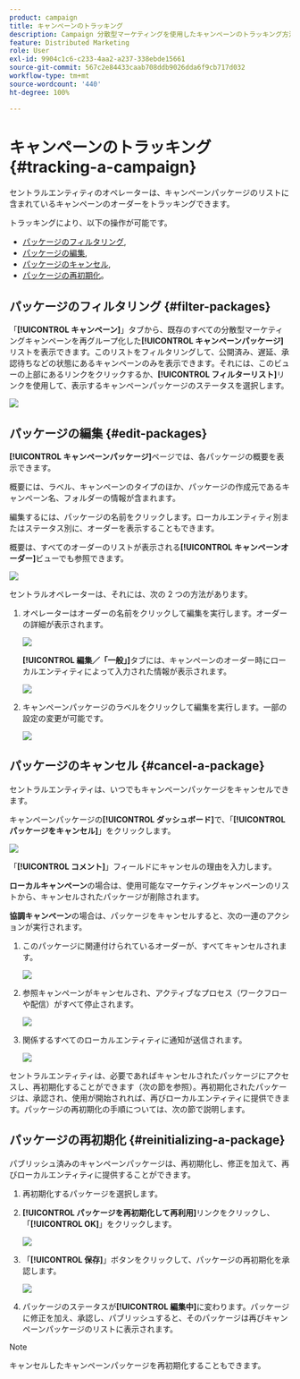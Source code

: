 ```yaml
---
product: campaign
title: キャンペーンのトラッキング
description: Campaign 分散型マーケティングを使用したキャンペーンのトラッキング方法を説明します
feature: Distributed Marketing
role: User
exl-id: 9904c1c6-c233-4aa2-a237-338ebde15661
source-git-commit: 567c2e84433caab708ddb9026dda6f9cb717d032
workflow-type: tm+mt
source-wordcount: '440'
ht-degree: 100%

---
```


# キャンペーンのトラッキング{#tracking-a-campaign}



セントラルエンティティのオペレーターは、キャンペーンパッケージのリストに含まれているキャンペーンのオーダーをトラッキングできます。

トラッキングにより、以下の操作が可能です。

* [パッケージのフィルタリング](#filter-packages),
* [パッケージの編集](#edit-packages),
* [パッケージのキャンセル](#cancel-a-package),
* [パッケージの再初期化](#reinitializing-a-package)。

## パッケージのフィルタリング {#filter-packages}

「**[!UICONTROL キャンペーン]**」タブから、既存のすべての分散型マーケティングキャンペーンを再グループ化した&#x200B;**[!UICONTROL キャンペーンパッケージ]**&#x200B;リストを表示できます。このリストをフィルタリングして、公開済み、遅延、承認待ちなどの状態にあるキャンペーンのみを表示できます。それには、このビューの上部にあるリンクをクリックするか、**[!UICONTROL フィルターリスト]**&#x200B;リンクを使用して、表示するキャンペーンパッケージのステータスを選択します。

![](assets/mkg_dist_catalog_filter.png)

## パッケージの編集 {#edit-packages}

**[!UICONTROL キャンペーンパッケージ]**&#x200B;ページでは、各パッケージの概要を表示できます。

概要には、ラベル、キャンペーンのタイプのほか、パッケージの作成元であるキャンペーン名、フォルダーの情報が含まれます。

編集するには、パッケージの名前をクリックします。ローカルエンティティ別またはステータス別に、オーダーを表示することもできます。

概要は、すべてのオーダーのリストが表示される&#x200B;**[!UICONTROL キャンペーンオーダー]**&#x200B;ビューでも参照できます。

![](assets/mkg_dist_catalog_op_command_details.png)

セントラルオペレーターは、それには、次の 2 つの方法があります。

1. オペレーターはオーダーの名前をクリックして編集を実行します。オーダーの詳細が表示されます。

   ![](assets/mkg_dist_catalog_op_command_edit1.png)

   **[!UICONTROL 編集／「一般」]**&#x200B;タブには、キャンペーンのオーダー時にローカルエンティティによって入力された情報が表示されます。

   ![](assets/mkg_dist_catalog_op_command_edit1a.png)

1. キャンペーンパッケージのラベルをクリックして編集を実行します。一部の設定の変更が可能です。

   ![](assets/mkg_dist_catalog_op_command_edit2.png)

## パッケージのキャンセル {#cancel-a-package}

セントラルエンティティは、いつでもキャンペーンパッケージをキャンセルできます。

キャンペーンパッケージの&#x200B;**[!UICONTROL ダッシュボード]**&#x200B;で、「**[!UICONTROL パッケージをキャンセル]**」をクリックします。

![](assets/mkg_dist_cancel_op_from_dashboard.png)

「**[!UICONTROL コメント]**」フィールドにキャンセルの理由を入力します。

**ローカルキャンペーン**&#x200B;の場合は、使用可能なマーケティングキャンペーンのリストから、キャンセルされたパッケージが削除されます。

**協調キャンペーン**&#x200B;の場合は、パッケージをキャンセルすると、次の一連のアクションが実行されます。

1. このパッケージに関連付けられているオーダーが、すべてキャンセルされます。

   ![](assets/mkg_dist_mutual_op_cancelled.png)

1. 参照キャンペーンがキャンセルされ、アクティブなプロセス（ワークフローや配信）がすべて停止されます。

   ![](assets/mkg_dist_mutual_op_cancelled1.png)

1. 関係するすべてのローカルエンティティに通知が送信されます。

   ![](assets/mkg_dist_mutual_op_cancelled2.png)

セントラルエンティティは、必要であればキャンセルされたパッケージにアクセスし、再初期化することができます（次の節を参照）。再初期化されたパッケージは、承認され、使用が開始されれば、再びローカルエンティティに提供できます。パッケージの再初期化の手順については、次の節で説明します。

## パッケージの再初期化 {#reinitializing-a-package}

パブリッシュ済みのキャンペーンパッケージは、再初期化し、修正を加えて、再びローカルエンティティに提供することができます。

1. 再初期化するパッケージを選択します。
1. **[!UICONTROL パッケージを再初期化して再利用]**&#x200B;リンクをクリックし、「**[!UICONTROL OK]**」をクリックします。

   ![](assets/mkg_dist_mutual_op_reinit.png)

1. 「**[!UICONTROL 保存]**」ボタンをクリックして、パッケージの再初期化を承認します。

   ![](assets/mkg_dist_mutual_op_reinit2.png)

1. パッケージのステータスが&#x200B;**[!UICONTROL 編集中]**&#x200B;に変わります。パッケージに修正を加え、承認し、パブリッシュすると、そのパッケージは再びキャンペーンパッケージのリストに表示されます。

>[!NOTE]
>
>キャンセルしたキャンペーンパッケージを再初期化することもできます。
